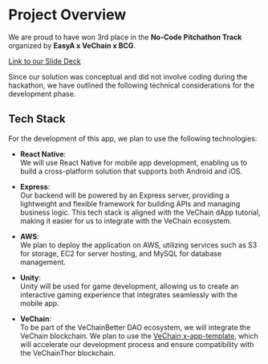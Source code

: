 # Project Overview

We are proud to have won 3rd place in the **No-Code Pitchathon Track** organized by **EasyA x VeChain x BCG**.

[Link to our Slide Deck](http://canva.com/design/DAGQuQ-0XIs/RdfNJ-RdzO4JaRIk7UWcTw/edit)

Since our solution was conceptual and did not involve coding during the hackathon, we have outlined the following technical considerations for the development phase.

## Tech Stack

For the development of this app, we plan to use the following technologies:

- **React Native**:  
  We will use React Native for mobile app development, enabling us to build a cross-platform solution that supports both Android and iOS.

- **Express**:  
  Our backend will be powered by an Express server, providing a lightweight and flexible framework for building APIs and managing business logic. This tech stack is aligned with the VeChain dApp tutorial, making it easier for us to integrate with the VeChain ecosystem.

- **AWS**:  
  We plan to deploy the application on AWS, utilizing services such as S3 for storage, EC2 for server hosting, and MySQL for database management.

- **Unity**:  
  Unity will be used for game development, allowing us to create an interactive gaming experience that integrates seamlessly with the mobile app.

- **VeChain**:  
  To be part of the VeChainBetter DAO ecosystem, we will integrate the VeChain blockchain. We plan to use the [VeChain x-app-template](https://github.com/vechain/x-app-template), which will accelerate our development process and ensure compatibility with the VeChainThor blockchain.
